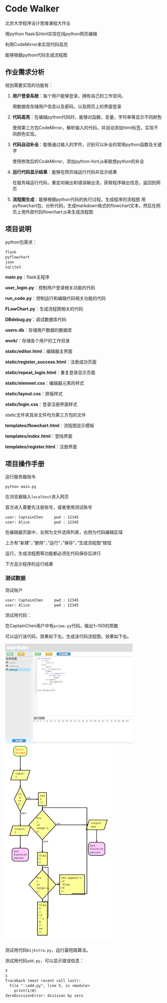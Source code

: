# Code Walker 

北京大学程序设计思维课程大作业

用python flask与html实现在线python网页编辑

利用CodeMirror来实现代码高亮

能够根据python代码生成流程图

## 作业需求分析

规划需要实现的功能有：

1. **用户登录系统**：每个用户能够登录，拥有自己的工作空间。

   用数据库存储用户信息以及密码，以及网页上的界面登录

2. **代码高亮**：在编辑python代码时，能够对函数，变量，字符串等显示不同颜色

   使用第三方包CodeMirror，解析输入的代码，并自动添加html标签，实现不同颜色实现。

3. **代码自动补全**：能够通过输入的字符，识别可以补全的常用python函数及关键字

   使用修改后的CodeMirror，添加python-hint.js来联想python的补全

4. **运行代码显示结果**：能够在网页端运行代码并显示结果

   在服务端运行代码，重定向输出和错误输出流，获取程序输出信息，返回到网页

5. **流程图生成**：能够根据python代码的执行过程，生成程序的流程图
   用pyflowchart包，分析代码，生成markdown格式的flowchart文本，然后在网页上用外部代码flowchart.js来生成流程图

## 项目说明

python包需求：

```
flask
pyflowchart
json
sqlite3
```

**main.py**：flask主程序

**user_login.py**：控制用户登录相关功能的代码

**run_code.py**：控制运行和编辑代码相关功能的代码

**FLowChart.py**：生成流程图相关的代码

**DBdebug.py**：调试数据库代码



**users.db**：存储用户数据的数据库

**work/**：存储各个用户的工作目录



**static/editor.html**：编辑器主界面

**static/register_success.html**：注册成功页面

**static/repeat_login.html**：重复登录显示页面



**static/element.css**：编辑器元素的样式

**static/layout.css**：排版样式

**static/login.css**：登录注册界面样式

static文件夹其余文件均为第三方包的文件



**templates/flowchart.html**：流程图显示模板

**templates/index.html**：登陆界面

**templates/register.html**：注册界面



## 项目操作手册

运行服务器指令

```
python main.py
```

在浏览器输入```localhost```进入网页

首次进入需要先注册账号，或者使用测试账号

```
user: CaptainChen     pwd : 12345
user: Alice           pwd : 12345
```

在编辑器页面中，左侧为文件选择列表，右侧为代码编辑区域

上方有”新建“，”删除“，”运行“，”保存“，”生成流程图“按钮

运行，生成流程图等功能都必须在代码保存后进行

下方显示程序的运行结果

### 测试数据

测试账户

```
user: CaptainChen     pwd : 12345
user: Alice           pwd : 12345
```

测试用代码：

在CaptainChen用户中有```prime.py```代码，输出1~100的质数

可以运行该代码，效果如下左。生成该代码流程图，效果如下右。

<img src=".\doc\prime_run.png" alt="prime_run" style="zoom:40%;" />          <img src="\doc\prime_flowchart.png" alt="prime_flowchart" style="zoom:80%;" />



测试用代码```Dijkstra.py```，运行最短路算法。

测试用代码```add.py```，可以显示错误信息：

```
3
1
Traceback (most recent call last):
  File ".\add.py", line 5, in <module>
    print(1/0)
ZeroDivisionError: division by zero
```

